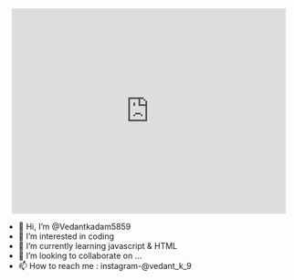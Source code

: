 <div id="header" align="center">
 <iframe src="https://giphy.com/embed/qgQUggAC3Pfv687qPC" width="480" height="360" frameBorder="0" class="giphy-embed" allowFullScreen></iframe><p><a>
</div>

- 👋 Hi, I’m @Vedantkadam5859
- 👀 I’m interested in coding
- 🌱 I’m currently learning javascript & HTML
- 💞️ I’m looking to collaborate on ...
- 📫 How to reach me : instagram-@vedant_k_9

<!---
Vedantkadam5859/Vedantkadam5859 is a ✨ special ✨ repository because its `README.md` (this file) appears on your GitHub profile.
You can click the Preview link to take a look at your changes.
--->
